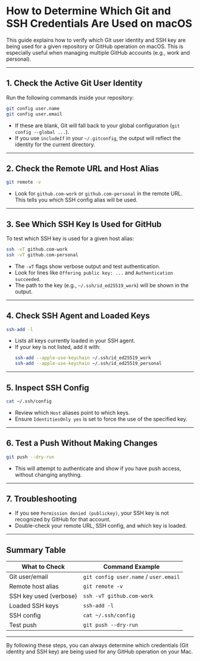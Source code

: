 # How to Determine Which Git and SSH Credentials Are Used on macOS

This guide explains how to verify which Git user identity and SSH key are being used for a given repository or GitHub operation on macOS. This is especially useful when managing multiple GitHub accounts (e.g., work and personal).

---

## 1. Check the Active Git User Identity

Run the following commands inside your repository:

```bash
git config user.name
git config user.email
```

- If these are blank, Git will fall back to your global configuration (`git config --global ...`).
- If you use `includeIf` in your `~/.gitconfig`, the output will reflect the identity for the current directory.

---

## 2. Check the Remote URL and Host Alias

```bash
git remote -v
```

- Look for `github.com-work` or `github.com-personal` in the remote URL. This tells you which SSH config alias will be used.

---

## 3. See Which SSH Key Is Used for GitHub

To test which SSH key is used for a given host alias:

```bash
ssh -vT github.com-work
ssh -vT github.com-personal
```

- The `-vT` flags show verbose output and test authentication.
- Look for lines like `Offering public key: ...` and `Authentication succeeded`.
- The path to the key (e.g., `~/.ssh/id_ed25519_work`) will be shown in the output.

---

## 4. Check SSH Agent and Loaded Keys

```bash
ssh-add -l
```

- Lists all keys currently loaded in your SSH agent.
- If your key is not listed, add it with:
  ```bash
  ssh-add --apple-use-keychain ~/.ssh/id_ed25519_work
  ssh-add --apple-use-keychain ~/.ssh/id_ed25519_personal
  ```

---

## 5. Inspect SSH Config

```bash
cat ~/.ssh/config
```

- Review which `Host` aliases point to which keys.
- Ensure `IdentitiesOnly yes` is set to force the use of the specified key.

---

## 6. Test a Push Without Making Changes

```bash
git push --dry-run
```

- This will attempt to authenticate and show if you have push access, without changing anything.

---

## 7. Troubleshooting

- If you see `Permission denied (publickey)`, your SSH key is not recognized by GitHub for that account.
- Double-check your remote URL, SSH config, and which key is loaded.

---

## Summary Table

| What to Check                | Command Example                        |
|-----------------------------|----------------------------------------|
| Git user/email              | `git config user.name` / `user.email`  |
| Remote host alias           | `git remote -v`                        |
| SSH key used (verbose)      | `ssh -vT github.com-work`              |
| Loaded SSH keys             | `ssh-add -l`                           |
| SSH config                  | `cat ~/.ssh/config`                    |
| Test push                   | `git push --dry-run`                   |

---

By following these steps, you can always determine which credentials (Git identity and SSH key) are being used for any GitHub operation on your Mac.

